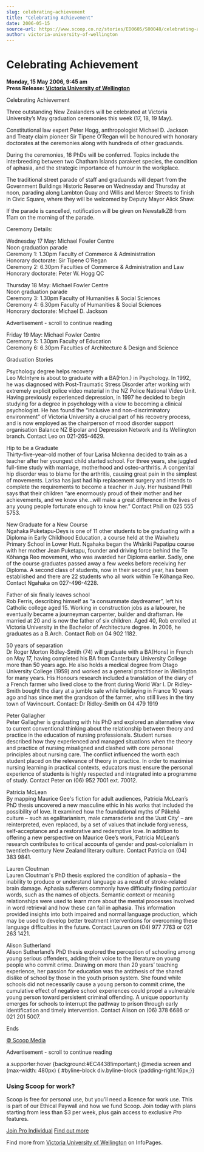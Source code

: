 ```yaml
---
slug: celebrating-achievement
title: "Celebrating Achievement"
date: 2006-05-15
source-url: https://www.scoop.co.nz/stories/ED0605/S00048/celebrating-achievement.htm
author: victoria-university-of-wellington
---
```

Celebrating Achievement
=======================

**Monday, 15 May 2006, 9:45 am**  
**Press Release: [Victoria University of Wellington](https://info.scoop.co.nz/Victoria_University_of_Wellington)**

Celebrating Achievement

Three outstanding New Zealanders will be celebrated at Victoria University’s May graduation ceremonies this week (17, 18, 19 May).

Constitutional law expert Peter Hogg, anthropologist Michael D. Jackson and Treaty claim pioneer Sir Tipene O’Regan will be honoured with honorary doctorates at the ceremonies along with hundreds of other graduands.

During the ceremonies, 16 PhDs will be conferred. Topics include the interbreeding between two Chatham Islands parakeet species, the condition of aphasia, and the strategic importance of humour in the workplace.

The traditional street parade of staff and graduands will depart from the Government Buildings Historic Reserve on Wednesday and Thursday at noon, parading along Lambton Quay and Willis and Mercer Streets to finish in Civic Square, where they will be welcomed by Deputy Mayor Alick Shaw.

If the parade is cancelled, notification will be given on NewstalkZB from 11am on the morning of the parade.

Ceremony Details:

Wednesday 17 May: Michael Fowler Centre  
Noon graduation parade  
Ceremony 1: 1.30pm Faculty of Commerce & Administration  
Honorary doctorate: Sir Tipene O’Regan  
Ceremony 2: 6.30pm Faculties of Commerce & Administration and Law  
Honorary doctorate: Peter W. Hogg QC

Thursday 18 May: Michael Fowler Centre  
Noon graduation parade  
Ceremony 3: 1.30pm Faculty of Humanities & Social Sciences  
Ceremony 4: 6.30pm Faculty of Humanities & Social Sciences  
Honorary doctorate: Michael D. Jackson

Advertisement - scroll to continue reading





Friday 19 May: Michael Fowler Centre  
Ceremony 5: 1.30pm Faculty of Education  
Ceremony 6: 6.30pm Faculties of Architecture & Design and Science

Graduation Stories

Psychology degree helps recovery  
Leo McIntyre is about to graduate with a BA(Hon.) in Psychology. In 1992, he was diagnosed with Post-Traumatic Stress Disorder after working with extremely explicit police video material in the NZ Police National Video Unit. Having previously experienced depression, in 1997 he decided to begin studying for a degree in psychology with a view to becoming a clinical psychologist. He has found the “inclusive and non-discriminatory environment” of Victoria University a crucial part of his recovery process, and is now employed as the chairperson of mood disorder support organisation Balance NZ Bipolar and Depression Network and its Wellington branch. Contact Leo on 021-265-4629.

Hip to be a Graduate  
Thirty-five-year-old mother of four Larisa Mckenna decided to train as a teacher after her youngest child started school. For three years, she juggled full-time study with marriage, motherhood and osteo-arthritis. A congenital hip disorder was to blame for the arthritis, causing great pain in the simplest of movements. Larisa has just had hip replacement surgery and intends to complete the requirements to become a teacher in July. Her husband Phill says that their children “are enormously proud of their mother and her achievements, and we know she…will make a great difference in the lives of any young people fortunate enough to know her.” Contact Phill on 025 555 5753.

New Graduate for a New Course  
Ngahaka Puketapu-Deys is one of 11 other students to be graduating with a Diploma in Early Childhood Education, a course held at the Waiwhetu Primary School in Lower Hutt. Ngahaka began the Whâriki Papatipu course with her mother Jean Puketapu, founder and driving force behind the Te Kôhanga Reo movement, who was awarded her Diploma earlier. Sadly, one of the course graduates passed away a few weeks before receiving her Diploma. A second class of students, now in their second year, has been established and there are 22 students who all work within Te Kôhanga Reo. Contact Ngahaka on 027-496-4228.

Father of six finally leaves school  
Rob Ferris, describing himself as “a consummate daydreamer”, left his Catholic college aged 15. Working in construction jobs as a labourer, he eventually became a journeyman carpenter, builder and draftsman. He married at 20 and is now the father of six children. Aged 40, Rob enrolled at Victoria University in the Bachelor of Architecture degree. In 2006, he graduates as a B.Arch. Contact Rob on 04 902 1182.

50 years of separation  
Dr Roger Morton Ridley-Smith (74) will graduate with a BA(Hons) in French on May 17, having completed his BA from Canterbury University College more than 50 years ago. He also holds a medical degree from Otago University College (1959) and worked as a general practitioner in Wellington for many years. His Honours research included a translation of the diary of a French farmer who lived close to the front during World War I. Dr Ridley-Smith bought the diary at a jumble sale while holidaying in France 10 years ago and has since met the grandson of the farmer, who still lives in the tiny town of Vavincourt. Contact: Dr Ridley-Smith on 04 479 1919

Peter Gallagher  
Peter Gallagher is graduating with his PhD and explored an alternative view to current conventional thinking about the relationship between theory and practice in the education of nursing professionals. Student nurses described how they experienced and managed situations when the theory and practice of nursing misaligned and clashed with core personal principles about nursing care. The conflict influenced the worth each student placed on the relevance of theory in practice. In order to maximise nursing learning in practical contexts, educators must ensure the personal experience of students is highly respected and integrated into a programme of study. Contact Peter on (06) 952 7001 ext. 70012.

Patricia McLean  
By mapping Maurice Gee's fiction for adult audiences, Patricia McLean’s PhD thesis uncovered a new masculine ethic in his works that included the possibility of love. It examined how the foundational myths of Pâkehâ culture – such as egalitarianism, male camaraderie and the ‘Just City’ – are reinterpreted, even replaced, by a set of values that include forgiveness, self-acceptance and a restorative and redemptive love. In addition to offering a new perspective on Maurice Gee’s work, Patricia McLean’s research contributes to critical accounts of gender and post-colonialism in twentieth-century New Zealand literary culture. Contact Patricia on (04) 383 9841.

Lauren Cloutman  
Lauren Cloutman's PhD thesis explored the condition of aphasia – the inability to produce or understand language as a result of stroke-related brain damage. Aphasia sufferers commonly have difficulty finding particular words, such as the names of objects. Semantic context or meaning relationships were used to learn more about the mental processes involved in word retrieval and how these can fail in aphasia. This information provided insights into both impaired and normal language production, which may be used to develop better treatment interventions for overcoming these language difficulties in the future. Contact Lauren on (04) 977 7763 or 021 263 1421.

  
Alison Sutherland  
Alison Sutherland’s PhD thesis explored the perception of schooling among young serious offenders, adding their voice to the literature on young people who commit crime. Drawing on more than 20 years’ teaching experience, her passion for education was the antithesis of the shared dislike of school by those in the youth prison system. She found while schools did not necessarily cause a young person to commit crime, the cumulative effect of negative school experiences could propel a vulnerable young person toward persistent criminal offending. A unique opportunity emerges for schools to interrupt the pathway to prison through early identification and timely intervention. Contact Alison on (06) 378 6686 or 021 201 5007.

Ends  

[© Scoop Media](http://www.scoop.co.nz/about/terms.html)  

Advertisement - scroll to continue reading



a.supporter:hover {background:#EC4438!important;} @media screen and (max-width: 480px) { #byline-block div.byline-block {padding-right:16px;}}

### Using Scoop for work?

Scoop is free for personal use, but you’ll need a licence for work use. This is part of our Ethical Paywall and how we fund Scoop. Join today with plans starting from less than $3 per week, plus gain access to exclusive _Pro_ features.  
  
[Join Pro Individual](https://pro.scoop.co.nz/Individual/?from=ProIn24) [Find out more](https://pro.scoop.co.nz/using-scoop-for-work/?from=ProIn24)

Find more from [Victoria University of Wellington](https://info.scoop.co.nz/Victoria_University_of_Wellington) on InfoPages.